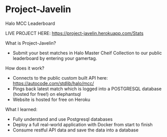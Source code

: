 # Project-Javelin
Halo MCC Leaderboard

LIVE PROJECT HERE: https://project-javelin.herokuapp.com/Stats

What is Project-Javelin?
- Submit your best matches in Halo Master Cheif Collection to our public leaderboard by entering your gamertag.

How does it work?
- Connects to the public custom built API here: https://autocode.com/stdlib/halo/mcc/
- Pings back latest match which is logged into a POSTGRESQL database (hosted for free!) on elephantsql
- Website is hosted for free on Heroku

What I learned:
- Fully understand and use Postgresql databases
- Deploy a full real-world application with Docker from start to finish
- Consume restful API data and save the data into a database

